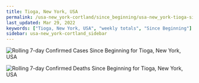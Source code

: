 ```yaml
---
title: Tioga, New York, USA
permalink: /usa-new_york-cortland/since_beginning/usa-new_york-tioga-since_beginning.html
last_updated: Mar 29, 2022
keywords: ["Tioga, New York, USA", "weekly totals", "Since Beginning"]
sidebar: usa-new_york-cortland_sidebar
---
```


![Rolling 7-day Confirmed Cases Since Beginning for Tioga, New York, USA](/covid_tracker/images/graphs/usa-new_york-tioga-rolling_7_days_confirmed-since_beginning_graph.png)

![Rolling 7-day Confirmed Deaths Since Beginning for Tioga, New York, USA](/covid_tracker/images/graphs/usa-new_york-tioga-rolling_7_days_deaths-since_beginning_graph.png)
